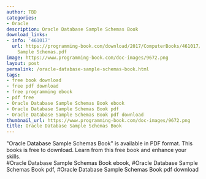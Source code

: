 ```yaml
---
author: TBD
categories:
- Oracle
description: Oracle Database Sample Schemas Book
download_links:
- info: '461017'
  url: https://programming-book.com/download/2017/ComputerBooks/461017/Oracle Database
    Sample Schemas.pdf
image: https://www.programming-book.com/doc-images/9672.png
layout: post
permalink: /oracle-database-sample-schemas-book.html
tags:
- free book download
- free pdf download
- free programming ebook
- pdf free
- Oracle Database Sample Schemas Book ebook
- Oracle Database Sample Schemas Book pdf
- Oracle Database Sample Schemas Book pdf download
thumbnail_url: https://www.programming-book.com/doc-images/9672.png
title: Oracle Database Sample Schemas Book
---
```


 
<div class="item-desc text-justify">
  "Oracle Database Sample Schemas Book" is available in PDF format. This books is free to download. Learn from this free book and enhance your skills.
  <br>
  #Oracle Database Sample Schemas Book ebook, #Oracle Database Sample Schemas Book pdf, #Oracle Database Sample Schemas Book pdf download
</div>